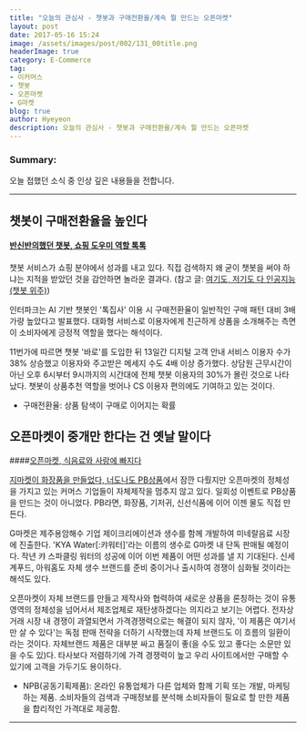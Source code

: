 ```yaml
---
title: "오늘의 관심사 - 챗봇과 구매전환율/계속 뭘 만드는 오픈마켓"
layout: post
date: 2017-05-16 15:24
image: /assets/images/post/002/131_00title.png
headerImage: true
category: E-Commerce
tag:
- 이커머스
- 챗봇
- 오픈마켓
- G마켓
blog: true
author: Hyeyeon
description: 오늘의 관심사 - 챗봇과 구매전환율/계속 뭘 만드는 오픈마켓
---
```


### Summary:

오늘 접했던 소식 중 인상 깊은 내용들을 전합니다.

---

## 챗봇이 구매전환율을 높인다

#### [반신반의했던 챗봇, 쇼핑 도우미 역할 톡톡](http://www.zdnet.co.kr/news/news_view.asp?artice_id=20170512152208)

챗봇 서비스가 쇼핑 분야에서 성과를 내고 있다. 직접 검색하지 왜 굳이 챗봇을 써야 하냐는 지적을 받았던 것을 감안하면 놀라운 결과다. (참고 글: [여기도, 저기도 다 인공지능 (챗봇 위주)](https://imyeonn.github.io/blog/%EA%B8%B0%ED%9A%8D/120/))

인터파크는 AI 기반 챗봇인 '톡집사' 이용 시 구매전환율이 일반적인 구매 패턴 대비 3배 가량 높았다고 발표했다. 대화형 서비스로 이용자에게 친근하게 상품을 소개해주는 측면이 소비자에게 긍정적 역할을 했다는 해석이다.

11번가에 따르면 챗봇 '바로'를 도입한 뒤 13일간 디지털 고객 안내 서비스 이용자 수가 38% 상승했고 이용자와 주고받은 메세지 수도 4배 이상 증가했다. 상담원 근무시간이 아닌 오후 6시부터 9시까지의 시간대에 전체 챗봇 이용자의 30%가 몰린 것으로 나타났다. 챗봇이 상품추천 역할을 벗어나 CS 이용자 편의에도 기여하고 있는 것이다.

* 구매전환율: 상품 탐색이 구매로 이어지는 확률

## 오픈마켓이 중개만 한다는 건 옛날 말이다

####[오픈마켓, 식음료와 사랑에 빠지다](http://www.ebn.co.kr/news/view/891335)

[지마켓이 화장품을 만들었다, 너도나도 PB상품](https://imyeonn.github.io/blog/e-commerce/122/)에서 잠깐 다뤘지만 오픈마켓의 정체성을 가지고 있는 커머스 기업들이 자체제작을 멈추지 않고 있다. 일회성 이벤트로 PB상품을 만드는 것이 아니었다. PB라면, 화장품, 기저귀, 신선식품에 이어 이젠 물도 직접 만든다.

G마켓은 제주용암해수 기업 제이크리에이션과 생수를 함께 개발하여 미네랄음료 시장에 진출한다. 'KYA Water[:캬워터]'라는 이름의 생수로 G마켓 내 단독 판매될 예정이다. 작년 캬 스파클링 워터의 성공에 이어 이번 제품이 어떤 성과를 낼 지 기대된다. 신세계푸드, 아워홈도 자체 생수 브랜드를 준비 중이거나 출시하여 경쟁이 심화될 것이라는 해석도 있다.

오픈마켓이 자체 브랜드를 만들고 제작사와 협력하여 새로운 상품을 론칭하는 것이 유통 영역의 정체성을 넘어서서 제조업체로 재탄생하겠다는 의지라고 보기는 어렵다. 전자상거래 시장 내 경쟁이 과열되면서 가격경쟁력으로는 해결이 되지 않자, '이 제품은 여기서만 살 수 있다'는 독점 판매 전략을 더하기 시작했는데 자체 브랜드도 이 흐름의 일환이라는 것이다. 자체브랜드 제품은 대부분 싸고 품질이 좋(을 수도 있고 좋다는 소문만 있을 수도 있)다. 타사보다 저렴하기에 가격 경쟁력이 높고 우리 사이트에서만 구매할 수 있기에 고객을 가두기도 용이하다.

* NPB(공동기획제품): 온라인 유통업체가 다른 업체와 함께 기획 또는 개발, 마케팅하는 제품. 소비자들의 검색과 구매정보를 분석해 소비자들이 필요로 할 만한 제품을 합리적인 가격대로 제공함.

---
